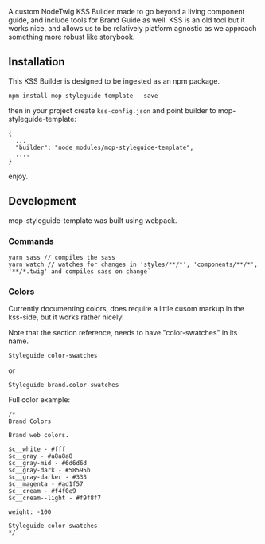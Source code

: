 A custom NodeTwig KSS Builder made to go beyond a living component guide, and include tools for Brand Guide as well.
KSS is an old tool but it works nice, and allows us to be relatively platform agnostic as we approach something more robust like storybook.

## Installation

This KSS Builder is designed to be ingested as an npm package.

```
npm install mop-styleguide-template --save
```

then in your project create ```kss-config.json``` and point builder to mop-styleguide-template:
```
{
  ...
  "builder": "node_modules/mop-styleguide-template",
  ....
}
```

enjoy.

## Development

mop-styleguide-template was built using webpack.

### Commands
```
yarn sass // compiles the sass
yarn watch // watches for changes in 'styles/**/*', 'components/**/*', '**/*.twig' and compiles sass on change`
```

### Colors

Currently documenting colors, does require a little cusom markup in the kss-side, but it works rather nicely!

Note that the section reference, needs to have "color-swatches" in its name.

```
Styleguide color-swatches
```
or
```
Styleguide brand.color-swatches
```

Full color example:

```
/*
Brand Colors

Brand web colors.

$c__white - #fff
$c__gray - #a8a8a8
$c__gray-mid - #6d6d6d
$c__gray-dark - #58595b
$c__gray-darker - #333
$c__magenta - #ad1f57
$c__cream - #f4f0e9
$c__cream--light - #f9f8f7

weight: -100

Styleguide color-swatches
*/
```
